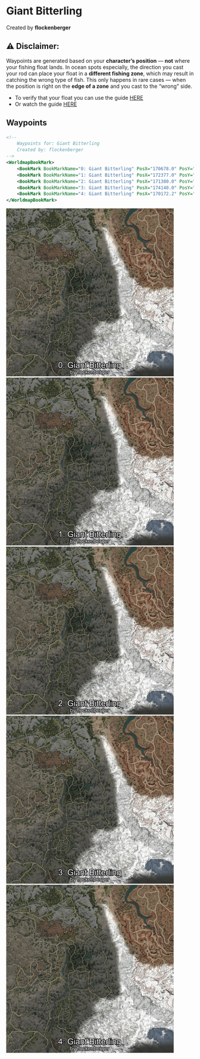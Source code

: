 # Giant Bitterling
Created by **flockenberger**

## ⚠️ Disclaimer:
Waypoints are generated based on your __**character’s position**__ — __not__ where your fishing float lands.
In ocean spots especially, the direction you cast your rod can place your float in a **different fishing zone**, which may result in catching the wrong type of fish.
This only happens in rare cases — when the position is right on the **edge of a zone** and you cast to the “wrong” side.

- To verify that your float you can use the guide [HERE](https://flockenberger.github.io/bdo-fish-position/)
- Or watch the guide [HERE](https://youtu.be/t-VXcRoNojk)

## Waypoints
```xml
<!--
    Waypoints for: Giant Bitterling
    Created by: flockenberger
-->
<WorldmapBookMark>
    <BookMark BookMarkName="0: Giant Bitterling" PosX="170678.0" PosY="13908.0" PosZ="-353955.0" />
    <BookMark BookMarkName="1: Giant Bitterling" PosX="172377.0" PosY="13728.0" PosZ="-354679.0" />
    <BookMark BookMarkName="2: Giant Bitterling" PosX="171380.0" PosY="13782.0" PosZ="-351298.0" />
    <BookMark BookMarkName="3: Giant Bitterling" PosX="174140.0" PosY="13809.0" PosZ="-352974.0" />
    <BookMark BookMarkName="4: Giant Bitterling" PosX="170172.2" PosY="13754.503" PosZ="-353719.03" />
</WorldmapBookMark>
```

<img src="./Giant Bitterling_0_Preview.webp" width="450"/> <img src="./Giant Bitterling_1_Preview.webp" width="450"/> <img src="./Giant Bitterling_2_Preview.webp" width="450"/> <img src="./Giant Bitterling_3_Preview.webp" width="450"/> <img src="./Giant Bitterling_4_Preview.webp" width="450"/> 